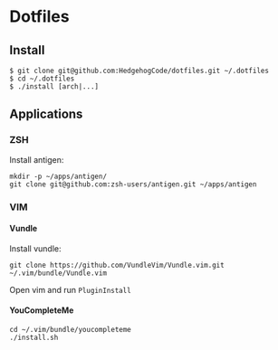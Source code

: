 # Dotfiles

## Install
```
$ git clone git@github.com:HedgehogCode/dotfiles.git ~/.dotfiles
$ cd ~/.dotfiles
$ ./install [arch|...]
```

## Applications

### ZSH

Install antigen:
```
mkdir -p ~/apps/antigen/
git clone git@github.com:zsh-users/antigen.git ~/apps/antigen
```

### VIM

#### Vundle

Install vundle:
```
git clone https://github.com/VundleVim/Vundle.vim.git ~/.vim/bundle/Vundle.vim
```
Open vim and run `PluginInstall`

#### YouCompleteMe

```
cd ~/.vim/bundle/youcompleteme
./install.sh
```
